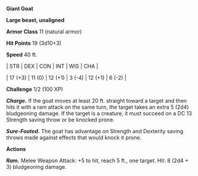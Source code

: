 **Giant Goat**

**Large beast, unaligned**

**Armor Class** 11 (natural armor)

**Hit Points** 19 (3d10+3)

**Speed** 40 ft.

|   STR   |   DEX   |   CON   |   INT   |   WIS   |   CHA   |
  
| 17 (+3) | 11 (0) | 12 (+1) | 3 (-4) | 12 (+1) | 6 (-2) |

**Challenge** 1/2 (100 XP)

***Charge.*** If the goat moves at least 20 ft. straight toward a target and then hits it with a ram attack on the same turn, the target takes an extra 5 (2d4) bludgeoning damage. If the target is a creature, it must succeed on a DC 13 Strength saving throw or be knocked prone.

***Sure-Footed.*** The goat has advantage on Strength and Dexterity saving throws made against effects that would knock it prone.

**Actions**

***Ram.*** Melee Weapon Attack: +5 to hit, reach 5 ft., one target. Hit: 8 (2d4 + 3) bludgeoning damage.

